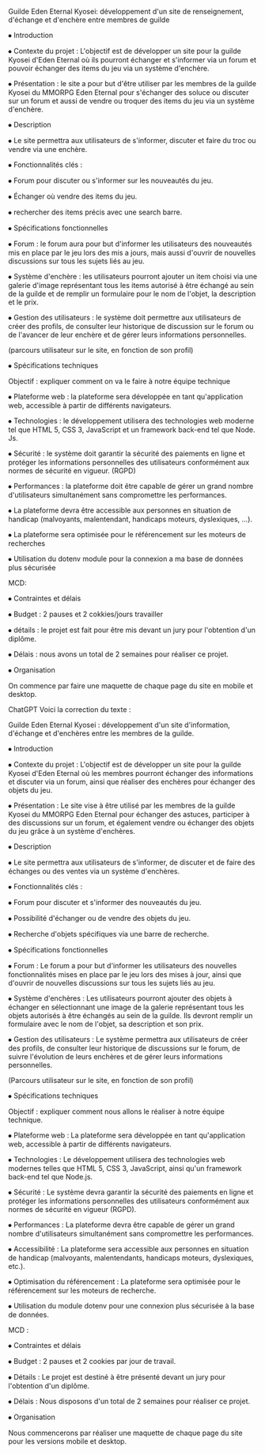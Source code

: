 Guilde Eden Eternal Kyosei: développement d'un site de renseignement, d'échange et d'enchère entre membres de guilde

⦁ Introduction

⦁ Contexte du projet : L'objectif est de développer un site pour la guilde Kyosei d'Eden Eternal où ils pourront échanger et s'informer via un forum et pouvoir échanger des items du jeu via un système d'enchère.

⦁ Présentation : le site a pour but d'être utiliser par les membres de la guilde Kyosei du MMORPG Eden Eternal pour s'échanger des soluce ou discuter sur un forum et aussi de vendre ou troquer des items du jeu via un système d'enchère.

⦁ Description

⦁ Le site permettra aux utilisateurs de s'informer, discuter et faire du troc ou vendre via une enchère.

⦁ Fonctionnalités clés :

⦁ Forum pour discuter ou s'informer sur les nouveautés du jeu.

⦁ Échanger où vendre des items du jeu.

⦁ rechercher des items précis avec une search barre.

⦁ Spécifications fonctionnelles

⦁ Forum : le forum aura pour but d'informer les utilisateurs des nouveautés mis en place par le jeu lors des mis a jours, mais aussi d'ouvrir de nouvelles discussions sur tous les sujets liés au jeu.

⦁ Système d'enchère : les utilisateurs pourront ajouter un item choisi via une galerie d'image représentant tous les items autorisé à être échangé au sein de la guilde et de remplir un formulaire pour le nom de l'objet, la description et le prix.

⦁ Gestion des utilisateurs : le système doit permettre aux utilisateurs de créer des profils, de consulter leur historique de discussion sur le forum ou de l'avancer de leur enchère et de gérer leurs informations personnelles.

(parcours utilisateur sur le site, en fonction de son profil)

⦁ Spécifications techniques

Objectif : expliquer comment on va le faire à notre équipe technique

⦁ Plateforme web : la plateforme sera développée en tant qu'application web, accessible à partir de différents navigateurs.

⦁ Technologies : le développement utilisera des technologies web moderne tel que HTML 5, CSS 3, JavaScript et un framework back-end tel que Node. Js.

⦁ Sécurité : le système doit garantir la sécurité des paiements en ligne et protéger les informations personnelles des utilisateurs conformément aux normes de sécurité en vigueur. (RGPD)

⦁ Performances : la plateforme doit être capable de gérer un grand nombre d'utilisateurs simultanément sans compromettre les performances.

⦁ La plateforme devra être accessible aux personnes en situation de handicap (malvoyants, malentendant, handicaps moteurs, dyslexiques, …).

⦁ La plateforme sera optimisée pour le référencement sur les moteurs de recherches

⦁ Utilisation du dotenv module pour la connexion a ma base de données plus sécurisée

MCD:

⦁ Contraintes et délais

⦁ Budget : 2 pauses et 2 cokkies/jours travailler

⦁ détails : le projet est fait pour être mis devant un jury pour l'obtention d'un diplôme.

⦁ Délais : nous avons un total de 2 semaines pour réaliser ce projet.

⦁ Organisation

On commence par faire une maquette de chaque page du site en mobile et desktop.

ChatGPT
Voici la correction du texte :

Guilde Eden Eternal Kyosei : développement d'un site d'information, d'échange et d'enchères entre les membres de la guilde.

⦁ Introduction

⦁ Contexte du projet : L'objectif est de développer un site pour la guilde Kyosei d'Eden Eternal où les membres pourront échanger des informations et discuter via un forum, ainsi que réaliser des enchères pour échanger des objets du jeu.

⦁ Présentation : Le site vise à être utilisé par les membres de la guilde Kyosei du MMORPG Eden Eternal pour échanger des astuces, participer à des discussions sur un forum, et également vendre ou échanger des objets du jeu grâce à un système d'enchères.

⦁ Description

⦁ Le site permettra aux utilisateurs de s'informer, de discuter et de faire des échanges ou des ventes via un système d'enchères.

⦁ Fonctionnalités clés :

⦁ Forum pour discuter et s'informer des nouveautés du jeu.

⦁ Possibilité d'échanger ou de vendre des objets du jeu.

⦁ Recherche d'objets spécifiques via une barre de recherche.

⦁ Spécifications fonctionnelles

⦁ Forum : Le forum a pour but d'informer les utilisateurs des nouvelles fonctionnalités mises en place par le jeu lors des mises à jour, ainsi que d'ouvrir de nouvelles discussions sur tous les sujets liés au jeu.

⦁ Système d'enchères : Les utilisateurs pourront ajouter des objets à échanger en sélectionnant une image de la galerie représentant tous les objets autorisés à être échangés au sein de la guilde. Ils devront remplir un formulaire avec le nom de l'objet, sa description et son prix.

⦁ Gestion des utilisateurs : Le système permettra aux utilisateurs de créer des profils, de consulter leur historique de discussions sur le forum, de suivre l'évolution de leurs enchères et de gérer leurs informations personnelles.

(Parcours utilisateur sur le site, en fonction de son profil)

⦁ Spécifications techniques

Objectif : expliquer comment nous allons le réaliser à notre équipe technique.

⦁ Plateforme web : La plateforme sera développée en tant qu'application web, accessible à partir de différents navigateurs.

⦁ Technologies : Le développement utilisera des technologies web modernes telles que HTML 5, CSS 3, JavaScript, ainsi qu'un framework back-end tel que Node.js.

⦁ Sécurité : Le système devra garantir la sécurité des paiements en ligne et protéger les informations personnelles des utilisateurs conformément aux normes de sécurité en vigueur (RGPD).

⦁ Performances : La plateforme devra être capable de gérer un grand nombre d'utilisateurs simultanément sans compromettre les performances.

⦁ Accessibilité : La plateforme sera accessible aux personnes en situation de handicap (malvoyants, malentendants, handicaps moteurs, dyslexiques, etc.).

⦁ Optimisation du référencement : La plateforme sera optimisée pour le référencement sur les moteurs de recherche.

⦁ Utilisation du module dotenv pour une connexion plus sécurisée à la base de données.

MCD :

⦁ Contraintes et délais

⦁ Budget : 2 pauses et 2 cookies par jour de travail.

⦁ Détails : Le projet est destiné à être présenté devant un jury pour l'obtention d'un diplôme.

⦁ Délais : Nous disposons d'un total de 2 semaines pour réaliser ce projet.

⦁ Organisation

Nous commencerons par réaliser une maquette de chaque page du site pour les versions mobile et desktop.
